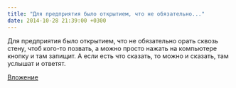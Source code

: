 ```yaml
---
title: "Для предприятия было открытием, что не обязательно..."
date: 2014-10-28 21:39:00 +0300
---
```


Для предприятия было открытием, что не обязательно орать сквозь стену, чтоб кого-то позвать, а можно просто нажать на компьютере кнопку и там запищит. А если есть что сказать, то можно и сказать, там услышат и ответят.

[Вложение](/assets/vk_photos/1/kGLpmf2r-58.jpg)
